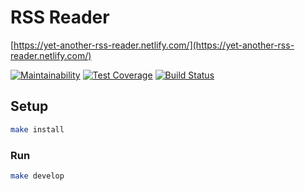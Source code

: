 # RSS Reader

[https://yet-another-rss-reader.netlify.com/](https://yet-another-rss-reader.netlify.com/)

[![Maintainability](https://api.codeclimate.com/v1/badges/a99a88d28ad37a79dbf6/maintainability)](https://codeclimate.com/github/zogreptile/project-lvl3-s306/maintainability)
[![Test Coverage](https://api.codeclimate.com/v1/badges/a99a88d28ad37a79dbf6/test_coverage)](https://codeclimate.com/github/zogreptile/project-lvl3-s306/test_coverage)
[![Build Status](https://travis-ci.org/zogreptile/project-lvl3-s306.svg?branch=master)](https://travis-ci.org/zogreptile/project-lvl3-s306)

## Setup

```sh
make install
```

### Run

```sh
make develop
```

